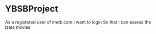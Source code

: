 # YBSBProject
As a registered user of imdb.com  I want to login So that I can assess the lates movies

